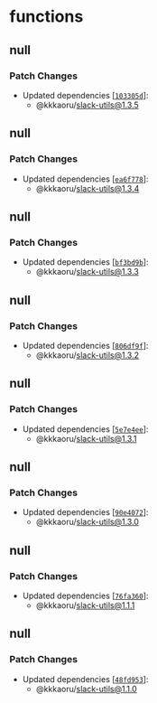 # functions

## null

### Patch Changes

- Updated dependencies [[`103305d`](https://github.com/kkkaoru/firebase-slack-bolt-typescript/commit/103305d75b829453865366d1c05bddb7789ea19d)]:
  - @kkkaoru/slack-utils@1.3.5

## null

### Patch Changes

- Updated dependencies [[`ea6f778`](https://github.com/kkkaoru/firebase-slack-bolt-typescript/commit/ea6f778a94f0342a5988d5b52797f0220b8b4a70)]:
  - @kkkaoru/slack-utils@1.3.4

## null

### Patch Changes

- Updated dependencies [[`bf3bd9b`](https://github.com/kkkaoru/firebase-slack-bolt-typescript/commit/bf3bd9b7fd988baf0ee8393515732ef16cdd1cf0)]:
  - @kkkaoru/slack-utils@1.3.3

## null

### Patch Changes

- Updated dependencies [[`806df9f`](https://github.com/kkkaoru/firebase-slack-bolt-typescript/commit/806df9f06f3deab910d2c25fa5dbb41b395ffbce)]:
  - @kkkaoru/slack-utils@1.3.2

## null

### Patch Changes

- Updated dependencies [[`5e7e4ee`](https://github.com/kkkaoru/firebase-slack-bolt-typescript/commit/5e7e4ee03b2e677b61020b8b2569184c87aed181)]:
  - @kkkaoru/slack-utils@1.3.1

## null

### Patch Changes

- Updated dependencies [[`90e4072`](https://github.com/kkkaoru/firebase-slack-bolt-typescript/commit/90e40727ffd20cc64ec32f2efa98ead672852049)]:
  - @kkkaoru/slack-utils@1.3.0

## null

### Patch Changes

- Updated dependencies [[`76fa360`](https://github.com/kkkaoru/firebase-slack-bolt-typescript/commit/76fa360b09ca898ec5abf0fc014b329e020d203f)]:
  - @kkkaoru/slack-utils@1.1.1

## null

### Patch Changes

- Updated dependencies [[`48fd953`](https://github.com/kkkaoru/firebase-slack-bolt-typescript/commit/48fd95367a4d2d889ac90e7338142f6783b7ea08)]:
  - @kkkaoru/slack-utils@1.1.0
